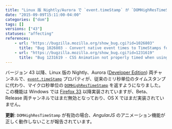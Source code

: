 ```yaml
---
title: "Linux 版 Nightly/Aurora で `event.timeStamp` が `DOMHighResTimeStamp` を返すようになりました"
date: "2015-09-09T15:11:00-04:00"
categories: ["dom"]
tags: []
versions: ["43"]
statuses: "affecting"
references:
    - url: "https://bugzilla.mozilla.org/show_bug.cgi?id=1026803"
      title: "Bug 1026803 - Convert native event times to TimeStamps for Linux"
    - url: "https://bugzilla.mozilla.org/show_bug.cgi?id=1231619"
      title: "Bug 1231619 - CSS Animation not properly timed when using AngularJS animate on Firefox Developer edition and nightly"
---
```

バージョン 43 以降、Linux 版の Nightly、Aurora ([Developer Edition](https://www.mozilla.org/firefox/channel/#developer)) 両チャンネルで、[`event.timeStamp`](https://developer.mozilla.org/ja/docs/Web/API/event.timeStamp) プロパティが、従来のミリ秒単位のタイムスタンプに代わり、マイクロ秒単位の [`DOMHighResTimeStamp`](https://developer.mozilla.org/ja/docs/Web/API/DOMHighResTimeStamp) を返すようになりました。この機能は Windows では [Firefox 33](https://www.fxsitecompat.com/ja/docs/2014/event-timestamp-now-returns-domhighrestimestamp-on-nightly-aurora-for-windows/) 以降実装されていますが、Beta、Release 両チャンネルではまだ無効となっており、OS X ではまだ実装されていません。

**更新**: `DOMHighResTimeStamp` が有効の場合、*AngularJS* のアニメーション機能が正しく動作しないことが報告されています。
